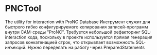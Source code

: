 # PNCTool
The utility for interacrion with ProNC Database
Инструмент служит для быстрого гибко конфигурируемого копирования записей-программ внутри CAM-среды "ProNC".
Требуется небольшой рефакторинг SQL-interaction кода, поскольку в проекте используется прямая генерация запросов конкатенацией строк,
что открывпает возможность SQL-инъекций. Нужно переделать на работу через PreparedStatements
